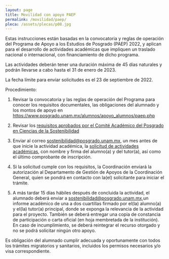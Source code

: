 ```yaml
---
layout: page
title: Movilidad con apoyo PAEP
permalink: /movilidad/paep/
pleca: /assets/plecas/p08.jpg
---
```


Estas instrucciones están basadas en la convocatoria y reglas de operación del Programa de Apoyo a los 
Estudios de Posgrado (PAEP) 2022, y aplican para el desarrollo de actividades académicas que impliquen un 
traslado nacional o internacional, con financiamiento de dicho programa. 

Las actividades deberán tener una duración máxima de 45 días naturales y podrán llevarse a cabo 
hasta el 31 de enero de 2023.

La fecha límite para enviar solicitudes es el 23 de septiembre de 2022.

Procedimiento:

 1.	Revisar la convocatoria y las reglas de operación del Programa para conocer los requisitos documentales, las obligaciones del alumnado y los montos de apoyo en <https://www.posgrado.unam.mx/alumnos/apoyo_alumnos/paep.php>
   
 2.	Revisar los [requisitos aprobados por el Comité Académico del Posgrado en Ciencias de la Sostenibilidad](/assets/docs/lineamientos_paep_2022.pdf)   

 3.	Enviar al correo <sostenibilidad@posgrado.unam.mx>, un mes antes de que inicie la actividad académica, la [solicitud de actividades académicas](/assets/formatos/solicitud_actividades_academicas_paep_2022.xls), con nombre y firma del alumno(a) y del tutor(a), así como el último comprobante de inscripción.

 3.	Si la solicitud cumple con los requisitos, la Coordinación enviará la autorización al Departamento de Gestión de Apoyos de la Coordinación General, quien se pondrá en contacto con la(el) solicitante para 
 iniciar el trámite. 

 4.	A más tardar 15 días hábiles después de concluida la actividad, el alumnado deberá enviar a <sostenibilidad@posgrado.unam.mx>,un informe académico de una a dos cuartillas firmado por el(la) alumno(a) y el(la) tutor(a) principal, donde se exponga la relevancia de la actividad para el proyecto. También se deberá entregar una copia de constancia de participación o carta oficial (en hoja membretada de la institución). En caso de incumplimiento, se deberá reintegrar el recurso otorgado y no se podrá solicitar ningún otro apoyo. 

Es obligación del alumnado cumplir adecuada y oportunamente con todos los trámites migratorios y 
sanitarios, incluidos los permisos necesarios y/o visa correspondiente.
